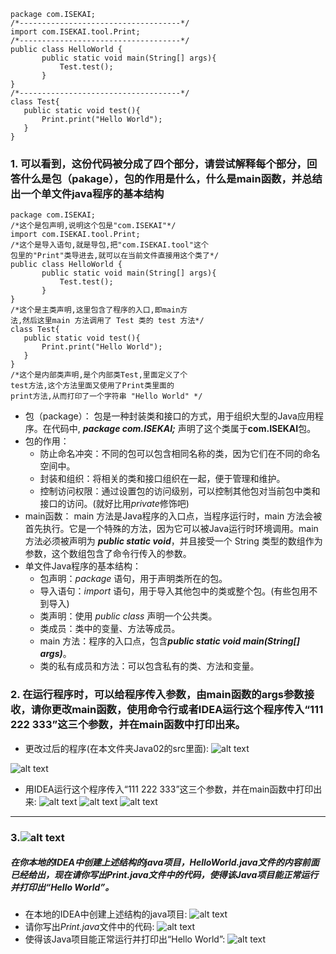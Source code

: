 ```
package com.ISEKAI;
/*------------------------------------*/
import com.ISEKAI.tool.Print;
/*------------------------------------*/
public class HelloWorld {
       public static void main(String[] args){
           Test.test();
       }
}
/*------------------------------------*/
class Test{
   public static void test(){
       Print.print("Hello World");
   }
}
```
### 1. 可以看到，这份代码被分成了四个部分，请尝试解释每个部分，回答什么是包（pakage），包的作用是什么，什么是main函数，并总结出一个单文件java程序的基本结构
```
package com.ISEKAI;
/*这个是包声明,说明这个包是"com.ISEKAI"*/
import com.ISEKAI.tool.Print;
/*这个是导入语句,就是导包,把"com.ISEKAI.tool"这个
包里的"Print"类导进去,就可以在当前文件直接用这个类了*/
public class HelloWorld {
       public static void main(String[] args){
           Test.test();
       }
}
/*这个是主类声明,这里包含了程序的入口,即main方
法,然后这里main 方法调用了 Test 类的 test 方法*/
class Test{
   public static void test(){
       Print.print("Hello World");
   }
}
/*这个是内部类声明,是个内部类Test,里面定义了个
test方法,这个方法里面又使用了Print类里面的
print方法,从而打印了一个字符串 "Hello World" */
```
-   包（package）：
包是一种封装类和接口的方式，用于组织大型的Java应用程序。在代码中, ***package com.ISEKAI;*** 声明了这个类属于**com.ISEKAI**包。
-   包的作用：
    -   防止命名冲突：不同的包可以包含相同名称的类，因为它们在不同的命名空间中。
    -   封装和组织：将相关的类和接口组织在一起，便于管理和维护。
    -   控制访问权限：通过设置包的访问级别，可以控制其他包对当前包中类和接口的访问。(就好比用*private*修饰吧)
-   main函数：
main 方法是Java程序的入口点，当程序运行时，main 方法会被首先执行。它是一个特殊的方法，因为它可以被Java运行时环境调用。main 方法必须被声明为 ***public static void***，并且接受一个 String 类型的数组作为参数，这个数组包含了命令行传入的参数。
- 单文件Java程序的基本结构：
  -   包声明：*package* 语句，用于声明类所在的包。
  -   导入语句：*import* 语句，用于导入其他包中的类或整个包。(有些包用不到导入)
  -   类声明：使用 *public class* 声明一个公共类。
  -   类成员：类中的变量、方法等成员。
  -   main 方法：程序的入口点，包含***public static void main(String[] args)***。
  -   类的私有成员和方法：可以包含私有的类、方法和变量。
### 2. 在运行程序时，可以给程序传入参数，由main函数的args参数接收，请你更改main函数，使用命令行或者IDEA运行这个程序传入“111 222 333”这三个参数，并在main函数中打印出来。
- 更改过后的程序(在本文件夹Java02的src里面):
![alt text](code1.png) 

![alt text](code2.png)
-   用IDEA运行这个程序传入“111 222 333”这三个参数，并在main函数中打印出来:
![alt text](<屏幕截图 2024-10-19 200544.png>)
![alt text](<屏幕截图 2024-10-19 200611.png>)
![alt text](<屏幕截图 2024-10-19 200913-1.png>)
------------
### 3.![alt text](<屏幕截图 2024-10-19 202417.png>)
##### 在你本地的IDEA中创建上述结构的java项目，*HelloWorld.java*文件的内容前面已经给出，现在请你写出*Print.java*文件中的代码，使得该Java项目能正常运行并打印出“Hello World”。
-   在本地的IDEA中创建上述结构的java项目:
![alt text](<屏幕截图 2024-10-19 203419.png>)
-   请你写出*Print.java*文件中的代码:
![alt text](code1-1.png)
-   使得该Java项目能正常运行并打印出“Hello World”:
![alt text](<屏幕截图 2024-10-19 200913-1-1.png>)